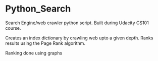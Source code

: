 # Python_Search

Search Engine/web crawler python script.
Built during Udacity CS101 course.

Creates an index dictionary by crawling web upto a given depth. Ranks results using the Page Rank algorithm.

Ranking done using graphs
